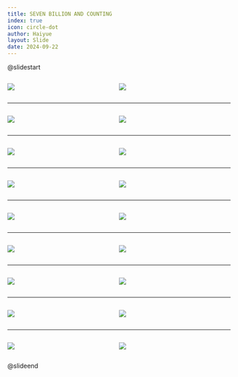 ```yaml
---
title: SEVEN BILLION AND COUNTING
index: true
icon: circle-dot
author: Haiyue
layout: Slide
date: 2024-09-22
---
```

 
@slidestart

<div style="display:flex">
<div style="flex:1">

![](https://raw.githubusercontent.com/yclord/reading/refs/heads/master/english/Level-Y/SEVEN%20BILLION%20AND%20COUNTING/001.webp)
</div>
<div style="flex:1">

![](https://raw.githubusercontent.com/yclord/reading/refs/heads/master/english/Level-Y/SEVEN%20BILLION%20AND%20COUNTING/002.webp)
</div>
</div>

---

<div style="display:flex">
<div style="flex:1">

![](https://raw.githubusercontent.com/yclord/reading/refs/heads/master/english/Level-Y/SEVEN%20BILLION%20AND%20COUNTING/003.webp)
</div>
<div style="flex:1">

![](https://raw.githubusercontent.com/yclord/reading/refs/heads/master/english/Level-Y/SEVEN%20BILLION%20AND%20COUNTING/004.webp)
</div>
</div>

---

<div style="display:flex">
<div style="flex:1">

![](https://raw.githubusercontent.com/yclord/reading/refs/heads/master/english/Level-Y/SEVEN%20BILLION%20AND%20COUNTING/005.webp)
</div>
<div style="flex:1">

![](https://raw.githubusercontent.com/yclord/reading/refs/heads/master/english/Level-Y/SEVEN%20BILLION%20AND%20COUNTING/006.webp)
</div>
</div>

---

<div style="display:flex">
<div style="flex:1">

![](https://raw.githubusercontent.com/yclord/reading/refs/heads/master/english/Level-Y/SEVEN%20BILLION%20AND%20COUNTING/007.webp)
</div>
<div style="flex:1">

![](https://raw.githubusercontent.com/yclord/reading/refs/heads/master/english/Level-Y/SEVEN%20BILLION%20AND%20COUNTING/008.webp)
</div>
</div>

---

<div style="display:flex">
<div style="flex:1">

![](https://raw.githubusercontent.com/yclord/reading/refs/heads/master/english/Level-Y/SEVEN%20BILLION%20AND%20COUNTING/009.webp)
</div>
<div style="flex:1">

![](https://raw.githubusercontent.com/yclord/reading/refs/heads/master/english/Level-Y/SEVEN%20BILLION%20AND%20COUNTING/010.webp)
</div>
</div>

---

<div style="display:flex">
<div style="flex:1">

![](https://raw.githubusercontent.com/yclord/reading/refs/heads/master/english/Level-Y/SEVEN%20BILLION%20AND%20COUNTING/011.webp)
</div>
<div style="flex:1">

![](https://raw.githubusercontent.com/yclord/reading/refs/heads/master/english/Level-Y/SEVEN%20BILLION%20AND%20COUNTING/012.webp)
</div>
</div>

---

<div style="display:flex">
<div style="flex:1">

![](https://raw.githubusercontent.com/yclord/reading/refs/heads/master/english/Level-Y/SEVEN%20BILLION%20AND%20COUNTING/013.webp)
</div>
<div style="flex:1">

![](https://raw.githubusercontent.com/yclord/reading/refs/heads/master/english/Level-Y/SEVEN%20BILLION%20AND%20COUNTING/014.webp)
</div>
</div>

---

<div style="display:flex">
<div style="flex:1">

![](https://raw.githubusercontent.com/yclord/reading/refs/heads/master/english/Level-Y/SEVEN%20BILLION%20AND%20COUNTING/015.webp)
</div>
<div style="flex:1">

![](https://raw.githubusercontent.com/yclord/reading/refs/heads/master/english/Level-Y/SEVEN%20BILLION%20AND%20COUNTING/016.webp)
</div>
</div>

---

<div style="display:flex">
<div style="flex:1">

![](https://raw.githubusercontent.com/yclord/reading/refs/heads/master/english/Level-Y/SEVEN%20BILLION%20AND%20COUNTING/017.webp)
</div>
<div style="flex:1">

![](https://raw.githubusercontent.com/yclord/reading/refs/heads/master/english/Level-Y/SEVEN%20BILLION%20AND%20COUNTING/018.webp)
</div>
</div>

@slideend